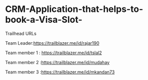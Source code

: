 # CRM-Application-that-helps-to-book-a-Visa-Slot-

Trailhead URLs

Team Leader:https://trailblazer.me/id/rajar190

Team member 1 : https://trailblazer.me/id/tslal2

Team member 2 :https://trailblazer.me/id/mudahay

Team member 3 :https://trailblazer.me/id/mkandan73
